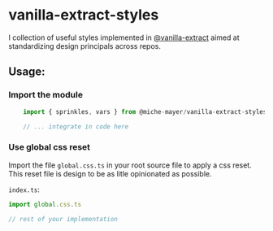 # vanilla-extract-styles

I collection of useful styles implemented in [@vanilla-extract](https://github.com/vanilla-extract-css/vanilla-extract) aimed at standardizing design principals across repos.

## Usage:

### Import the module
```typescript
    import { sprinkles, vars } from @miche-mayer/vanilla-extract-styles

    // ... integrate in code here
```

### Use global css reset
Import the file `global.css.ts` in your root source file to apply a css reset.
This reset file is design to be as litle opinionated as possible.

`index.ts`:
```typescript
import global.css.ts

// rest of your implementation
```